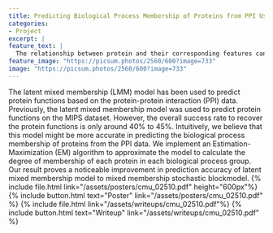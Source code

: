 ```yaml
---
title: Predicting Biological Process Membership of Proteins from PPI Using LMM Model
categories:
- Project
excerpt: |
feature_text: |
  The relationship between protein and their corresponding features can resemble a mix-membership relation...
feature_image: "https://picsum.photos/2560/600?image=733"
image: "https://picsum.photos/2560/600?image=733"
---
```


The latent mixed membership (LMM) model has been used to predict protein functions based on the protein-protein interaction (PPI) data. Previously, the latent mixed membership model was used to predict protein functions on the MIPS dataset. However,
the overall success rate to recover the protein functions
is only around 40% to 45%. Intuitively, we believe
that this model might be more accurate in predicting
the biological process membership of proteins
from the PPI data. We implement an Estimation-
Maximization (EM) algorithm to approximate the
model to calculate the degree of membership of each
protein in each biological process group. Our result
proves a noticeable improvement in prediction accuracy
of latent mixed membership model to mixed
membership stochastic blockmodel.
{% include file.html link="/assets/posters/cmu_02510.pdf" height="600px"%}
 {% include button.html text="Poster" link="/assets/posters/cmu_02510.pdf" %}
{% include file.html link="/assets/writeups/cmu_02510.pdf"%}
{% include button.html text="Writeup" link="/assets/writeups/cmu_02510.pdf" %}
